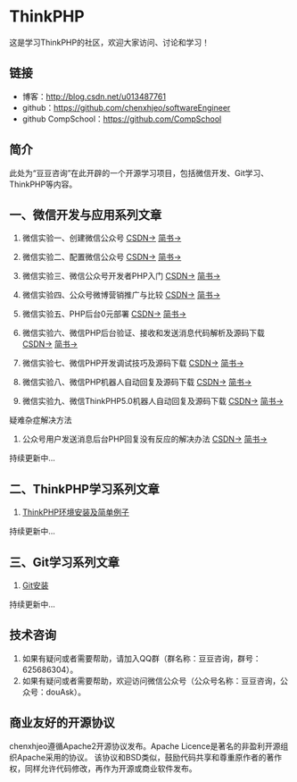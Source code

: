 # ThinkPHP
这是学习ThinkPHP的社区，欢迎大家访问、讨论和学习！

## 链接
- 博客：http://blog.csdn.net/u013487761   
- github：https://github.com/chenxhjeo/softwareEngineer  
- github CompSchool：https://github.com/CompSchool  

## 简介
此处为“豆豆咨询”在此开辟的一个开源学习项目，包括微信开发、Git学习、ThinkPHP等内容。

## 一、微信开发与应用系列文章
1. 微信实验一、创建微信公众号
[CSDN->](http://blog.csdn.net/u013487761/article/details/67630610)
[简书->](http://www.jianshu.com/p/42fdb1aa3c69)

2. 微信实验二、配置微信公众号
[CSDN->](http://blog.csdn.net/u013487761/article/details/68058450)
[简书->](http://www.jianshu.com/p/621d53ca73ca)

3. 微信实验三、微信公众号开发者PHP入门
[CSDN->](http://blog.csdn.net/u013487761/article/details/68062780)
[简书->](http://www.jianshu.com/p/f844c0d3f534)

4. 微信实验四、公众号微博营销推广与比较
[CSDN->](http://blog.csdn.net/u013487761/article/details/68925691)
[简书->](http://www.jianshu.com/p/5bb39def2877)

5. 微信实验五、PHP后台0元部署
[CSDN->](http://blog.csdn.net/u013487761/article/details/69215529)
[简书->](http://www.jianshu.com/p/0bec3945da89)

6. 微信实验六、微信PHP后台验证、接收和发送消息代码解析及源码下载
[CSDN->](http://blog.csdn.net/u013487761/article/details/69910026)
[简书->](http://www.jianshu.com/p/fd5c694413f5)

7. 微信实验七、微信PHP开发调试技巧及源码下载
[CSDN->](http://blog.csdn.net/u013487761/article/details/70049780)
[简书->](http://www.jianshu.com/p/36313fe1fbfe)

8. 微信实验八、微信PHP机器人自动回复及源码下载
[CSDN->](http://blog.csdn.net/u013487761/article/details/70170458)
[简书->](http://www.jianshu.com/p/dd64b198d7fd)

9. 微信实验九、微信ThinkPHP5.0机器人自动回复及源码下载
[CSDN->](http://blog.csdn.net/u013487761/article/details/70196066)
[简书->](http://www.jianshu.com/p/d4cb83499bd0)

疑难杂症解决方法
1. 公众号用户发送消息后台PHP回复没有反应的解决办法
[CSDN->](http://blog.csdn.net/u013487761/article/details/70038219)
[简书->](http://www.jianshu.com/p/8b3c3c450d3a)

持续更新中...

## 二、ThinkPHP学习系列文章
1. [ThinkPHP环境安装及简单例子](http://blog.csdn.net/u013487761/article/details/66025193)

持续更新中...

## 三、Git学习系列文章
1. [Git安装](http://blog.csdn.net/u013487761/article/details/66968697)

持续更新中...

## 技术咨询
1. 如果有疑问或者需要帮助，请加入QQ群（群名称：豆豆咨询，群号：625686304）。
2. 如果有疑问或者需要帮助，欢迎访问微信公众号（公众号名称：豆豆咨询，公众号：douAsk）。

## 商业友好的开源协议
chenxhjeo遵循Apache2开源协议发布。Apache Licence是著名的非盈利开源组织Apache采用的协议。
该协议和BSD类似，鼓励代码共享和尊重原作者的著作权，同样允许代码修改，再作为开源或商业软件发布。
